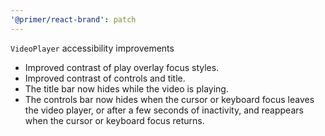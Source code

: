 ```yaml
---
'@primer/react-brand': patch
---
```


`VideoPlayer` accessibility improvements

- Improved contrast of play overlay focus styles.
- Improved contrast of controls and title.
- The title bar now hides while the video is playing.
- The controls bar now hides when the cursor or keyboard focus leaves the video player, or after a few seconds of inactivity, and reappears when the cursor or keyboard focus returns.
